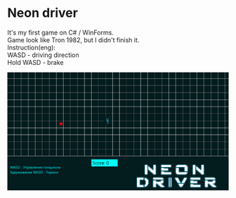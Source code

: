 # Neon driver
  
 It's my first game on C# / WinForms.  
 Game look like Tron 1982, but I didn't finish it.  
 Instruction(eng):  
 WASD - driving direction  
 Hold WASD - brake  
   
![image alt](https://github.com/ChocolateHacker/Neon_Driver/blob/main/Neon_Drivers/Photos/Neon_driver_photo.png)
